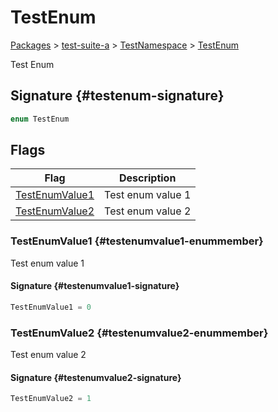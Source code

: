 # TestEnum

[Packages](/) &gt; [test-suite-a](/test-suite-a/) &gt; [TestNamespace](/test-suite-a/testnamespace-namespace/) &gt; [TestEnum](/test-suite-a/testnamespace-namespace/testenum-enum)

Test Enum

## Signature {#testenum-signature}

```typescript
enum TestEnum
```

## Flags

| Flag | Description |
| --- | --- |
| [TestEnumValue1](/test-suite-a/testnamespace-namespace/testenum-enum#testenumvalue1-enummember) | Test enum value 1 |
| [TestEnumValue2](/test-suite-a/testnamespace-namespace/testenum-enum#testenumvalue2-enummember) | Test enum value 2 |

### TestEnumValue1 {#testenumvalue1-enummember}

Test enum value 1

#### Signature {#testenumvalue1-signature}

```typescript
TestEnumValue1 = 0
```

### TestEnumValue2 {#testenumvalue2-enummember}

Test enum value 2

#### Signature {#testenumvalue2-signature}

```typescript
TestEnumValue2 = 1
```
